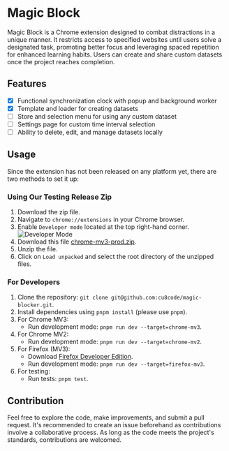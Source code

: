 # Magic Block

Magic Block is a Chrome extension designed to combat distractions in a unique manner. It restricts access to specified websites until users solve a designated task, promoting better focus and leveraging spaced repetition for enhanced learning habits. Users can create and share custom datasets once the project reaches completion.

## Features

- [x] Functional synchronization clock with popup and background worker
- [x] Template and loader for creating datasets
- [ ] Store and selection menu for using any custom dataset
- [ ] Settings page for custom time interval selection
- [ ] Ability to delete, edit, and manage datasets locally

## Usage

Since the extension has not been released on any platform yet, there are two methods to set it up:

### Using Our Testing Release Zip

1. Download the zip file.
2. Navigate to `chrome://extensions` in your Chrome browser.
3. Enable `Developer mode` located at the top right-hand corner.
   ![Developer Mode](https://github.com/cu8code/magic-blocker/assets/109351887/3cb306ba-a60d-488c-b34e-36f37dbe0020)
4. Download this file [chrome-mv3-prod.zip](https://github.com/cu8code/magic-blocker/releases).
5. Unzip the file.
6. Click on `Load unpacked` and select the root directory of the unzipped files.

### For Developers

1. Clone the repository: `git clone git@github.com:cu8code/magic-blocker.git`.
2. Install dependencies using `pnpm install` (please use `pnpm`).
3. For Chrome MV3:
   - Run development mode: `pnpm run dev --target=chrome-mv3`.
4. For Chrome MV2:
   - Run development mode: `pnpm run dev --target=chrome-mv2`.
5. For Firefox (MV3):
   - Download [Firefox Developer Edition](https://www.mozilla.org/en-US/firefox/developer/).
   - Run development mode: `pnpm run dev --target=firefox-mv3`.
6. For testing:
   - Run tests: `pnpm test`.

## Contribution

Feel free to explore the code, make improvements, and submit a pull request. It's recommended to create an issue beforehand as contributions involve a collaborative process. As long as the code meets the project's standards, contributions are welcomed.
